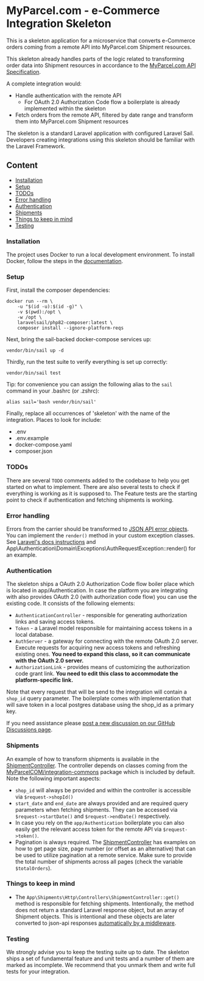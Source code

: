 # MyParcel.com - e-Commerce Integration Skeleton
This is a skeleton application for a microservice that converts e-Commerce orders coming from a remote API into MyParcel.com Shipment resources.

This skeleton already handles parts of the logic related to transforming order data into Shipment resources in accordance to the [MyParcel.com API Specification](https://api-specification.myparcel.com).

A complete integration would:
- Handle authentication with the remote API
    - For OAuth 2.0 Authorization Code flow a boilerplate is already implemented within the skeleton
- Fetch orders from the remote API, filtered by date range and transform them into MyParcel.com Shipment resources

The skeleton is a standard Laravel application with configured Laravel Sail. Developers creating integrations using this skeleton should be familiar with the Laravel Framework. 

## Content
- [Installation](#installation)
- [Setup](#setup)
- [TODOs](#todos)
- [Error handling](#error-handling)
- [Authentication](#authentication)
- [Shipments](#shipments)
- [Things to keep in mind](#things-to-keep-in-mind)
- [Testing](#testing)

### Installation
The project uses Docker to run a local development environment. To install Docker, follow the steps in the [documentation](https://docs.myparcel.com/development/docker/).

### Setup
First, install the composer dependencies:
```shell
docker run --rm \
    -u "$(id -u):$(id -g)" \
    -v $(pwd):/opt \
    -w /opt \
    laravelsail/php82-composer:latest \
    composer install --ignore-platform-reqs
```

Next, bring the sail-backed docker-compose services up:
```shell
vendor/bin/sail up -d
```

Thirdly, run the test suite to verify everything is set up correctly:
```shell
vendor/bin/sail test
```

Tip: for convenience you can assign the following alias to the `sail` command in your .bashrc (or .zshrc):
```shell
alias sail='bash vendor/bin/sail'
```

Finally, replace all occurrences of 'skeleton' with the name of the integration. Places to look for include:
- .env
- .env.example
- docker-compose.yaml
- composer.json

### TODOs
There are several `TODO` comments added to the codebase to help you get started on what to implement. 
There are also several tests to check if everything is working as it is supposed to. 
The Feature tests are the starting point to check if authentication and fetching shipments is working.

### Error handling
Errors from the carrier should be transformed to [JSON API error objects](https://jsonapi.org/format/#error-objects). 
You can implement the `render()` method in your custom exception classes. See [Laravel's docs instructions](https://laravel.com/docs/8.x/errors#renderable-exceptions) and App\Authentication\Domain\Exceptions\AuthRequestException::render() for an example.  

### Authentication
The skeleton ships a OAuth 2.0 Authorization Code flow boiler place which is located in app/Authentication. 
In case the platform you are integrating with also provides OAuth 2.0 (with authorization code flow) you can use the existing code. It consists of the following elements:
- `AuthenticationController` - responsible for generating authorization links and saving access tokens.
- `Token` - a Laravel model responsible for maintaining access tokens in a local database.
- `AuthServer` - a gateway for connecting with the remote OAuth 2.0 server. Execute requests for acquiring new access tokens and refreshing existing ones. **You need to expand this class, so it can communicate with the OAuth 2.0 server.**
- `AuthorizationLink` - provides means of customizing the authorization code grant link. **You need to edit this class to accommodate the platform-specific link.**

Note that every request that will be send to the integration will contain a `shop_id` query parameter. The boilerplate comes with implementation that will save token in a local postgres database using the shop_id as a primary key. 

If you need assistance please [post a new discussion on our GitHub Discussions page](https://github.com/MyParcelCOM/integration-skeleton/discussions).

### Shipments
An example of how to transform shipments is available in the [ShipmentController](app/Shipments/Http/Controllers/ShipmentController.php).
The controller depends on classes coming from the [MyParcelCOM/integration-commons](https://github.com/MyParcelCOM/integration-commons) package which is included by default.
Note the following important aspects:
- `shop_id` will always be provided and within the controller is accessible via `$request->shopId()`
- `start_date` and `end_date` are always provided and are required query parameters when fetching shipments. They can be accessed via `$request->startDate()` and `$request->endDate()` respectively.
- In case you rely on the `app/Authentication` boilerplate you can also easily get the relevant access token for the remote API via `$request->token()`.
- Pagination is always required. The [ShipmentController](app/Shipments/Http/Controllers/ShipmentController.php) has examples on how to get page size, page number (or offset as an alternative) that can be used to utilize pagination at a remote service. Make sure to provide the total number of shipments across all pages (check the variable `$totalOrders`).

### Things to keep in mind
- The `App\Shipments\Http\Controllers\ShipmentController::get()` method is responsible for fetching shipments. Intentionally, the method does not return a standard Laravel response object, but an array of Shipment objects. This is intentional and these objects are later converted to json-api responses [automatically by a middleware](https://github.com/MyParcelCOM/integration-commons/blob/master/src/Http/Middleware/TransformsToJsonApi.php).  

### Testing
We strongly advise you to keep the testing suite up to date. The skeleton ships a set of fundamental feature and unit tests and a number of them are marked as incomplete.
We recommend that you unmark them and write full tests for your integration. 
